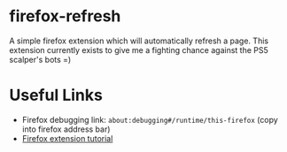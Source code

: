 # firefox-refresh
A simple firefox extension which will automatically refresh a page. This extension currently exists to give me a fighting chance against the PS5 scalper's bots =)

# Useful Links
- Firefox debugging link: `about:debugging#/runtime/this-firefox` (copy into firefox address bar)
- [Firefox extension tutorial](https://developer.mozilla.org/en-US/docs/Mozilla/Add-ons/WebExtensions/Your_first_WebExtension)
